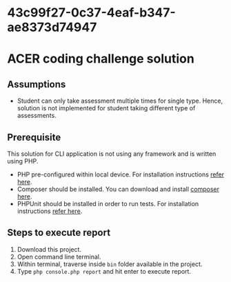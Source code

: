 # 43c99f27-0c37-4eaf-b347-ae8373d74947

# ACER coding challenge solution

## Assumptions
* Student can only take assessment multiple times for single type. Hence, solution is not implemented for student taking different type of assessments.

## Prerequisite
This solution for CLI application is not using any framework and is written using PHP.

* PHP pre-configured within local device. For installation instructions [refer here](https://www.php.net/downloads.php).
* Composer should be installed. You can download and install [composer here](https://getcomposer.org/download/).
* PHPUnit should be installed in order to run tests. For installation instructions [refer here](https://docs.phpunit.de/en/12.0/installation.html).

## Steps to execute report
1. Download this project.
2. Open command line terminal.
3. Within terminal, traverse inside `bin` folder available in the project.
4. Type `php console.php report` and hit enter to execute report. 
